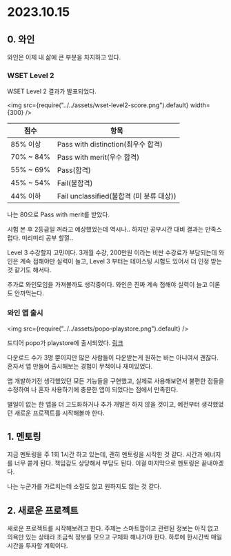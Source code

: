 # 2023.10.15

## 0. 와인

와인은 이제 내 삶에 큰 부분을 차지하고 있다.

### WSET Level 2

WSET Level 2 결과가 발표되었다. 

<img src={require("../../assets/wset-level2-score.png").default} width={300} />

| 점수 | 항목                                      |
|------|-------------------------------------------|
| 85% 이상 | Pass with distinction(최우수 합격)        |
| 70% ~ 84% | Pass with merit(우수 합격)             |
| 55% ~ 69% | Pass(합격)                             |
| 45% ~ 54% | Fail(불합격)                            |
| 44% 이하 | Fail unclassified(불합격 (미 분류 대상)) |

나는 80으로 Pass with merit를 받았다.

시험 본 후 2등급일 꺼라고 예상했었는데 역시나.. 하지만 공부시간 대비 결과는 만족스럽다. 미리미리 공부 할껄..

Level 3 수강할지 고민이다. 3개월 수강, 200만원 이라는 비싼 수강료가 부담되는데 와인은 계속 접해야만 실력이 늘고, Level 3 부터는 테이스팅 시험도 있어서 더 인정 받는것 같기도 해서다.

추가로 와인모임을 가져볼까도 생각중이다. 와인은 진짜 계속 접해야 실력이 늘고 이론도 안까먹는다.

### 와인 앱 출시

<img src={require("../../assets/popo-playstore.png").default} />

드디어 popo가 playstore에 출시되었다. [링크](https://play.google.com/store/apps/details?id=com.kooku.popo)

다운로드 수가 3명 뿐이지만 많은 사람들이 다운받는게 원하는 바는 아니여서 괜찮다. 혼자서 앱 만들어 출시해보는 경험이 무척이나 재미있었다.

앱 개발하기전 생각했었던 모든 기능들을 구현했고, 실제로 사용해보면서 불편한 점들을 수정하여 나 혼자 사용하기에 충분한 앱이 되었다는 점에서 만족한다.

별일이 없는 한 앱을 더 고도화하거나 추가 개발은 하지 않을 것이고, 예전부터 생각했었던 새로운 프로젝트를 시작해볼까 한다.

## 1. 멘토링

지금 멘토링을 주 1회 1시간 하고 있는데, 괜히 멘토링을 시작한 것 같다. 시간과 에너지를 너무 쏟게 된다. 책임감도 상당해서 부담도 된다. 이걸 마지막으로 멘토링은 끝내야겠다.

나는 누군가를 가르치는데 소질도 없고 원하지도 않는 것 같다.

## 2. 새로운 프로젝트

새로운 프로젝트를 시작해보려고 한다. 주제는 스마트팜이고 관련된 정보는 아직 없고 의욕만 있는 상태라 조금씩 정보를 모으고 구체화 해나가야 한다. 하루에 한시간씩 매일 시간을 투자할 계획이다.
